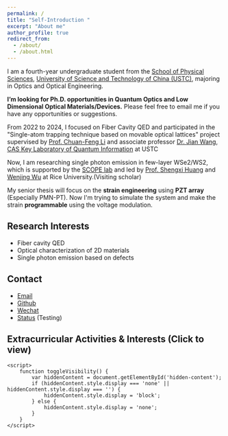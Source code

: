 ```yaml
---
permalink: /
title: "Self-Introduction "
excerpt: "About me"
author_profile: true
redirect_from: 
  - /about/
  - /about.html
---
```



I am a fourth-year undergraduate student from the [School of Physical Sciences](https://en.physics.ustc.edu.cn/), [University of Science and Technology of China (USTC)](https://en.ustc.edu.cn/), majoring in Optics and Optical Engineering.

**I’m looking for Ph.D. opportunities in Quantum Optics and Low Dimensional Optical Materials/Devices.** Please feel free to email me if you have any opportunities or suggestions.

From 2022 to 2024, I focused on Fiber Cavity QED and participated in the "Single-atom trapping technique based on movable optical lattices" project supervised by [Prof. Chuan-Feng Li](http://lqcc.ustc.edu.cn/cfli/) and associate professor [Dr. Jian Wang](https://faculty.ustc.edu.cn/wangjian1), [CAS Key Laboratory of Quantum Information](https://lqcc.ustc.edu.cn/) at USTC

Now, I am researching single photon emission in few-layer WSe2/WS2, which is supported by the [SCOPE lab](https://scopelab.rice.edu/) and led by [Prof. Shengxi Huang](https://profiles.rice.edu/faculty/shengxi-huang) and [Wenjing Wu](https://scholar.google.com/citations?user=lm68m7kAAAAJ) at Rice University.(Visiting scholar)

My senior thesis will focus on the __strain engineering__ using __PZT array__ (Especially PMN-PT). Now I'm trying to simulate the system and make the strain __programmable__ using the voltage modulation.

## Research Interests
- Fiber cavity QED 
- Optical characterization of 2D materials
- Single photon emission based on defects

## Contact
- [Email](xzqtelux@mail.ustc.edu.cn) 
- [Github](https://github.com/k-telux)
- [Wechat](../images/wechat.jpg)
- [Status](http://168.5.60.15:9010) (Testing)



<html lang="zh-cn">
<head>
    <meta charset="UTF-8">
    <meta name="viewport" content="width=device-width, initial-scale=1.0">
    <title>CV</title>
    <style>
        .hidden-content {
            display: none;
        }
        .clickable {
            cursor: pointer;
        }
    </style>
</head>
<body>
    <h2 class="clickable" onclick="toggleVisibility()">Extracurricular Activities & Interests (Click to view)</h2>
    <div class="hidden-content" id="hidden-content">
        <ul>
            <li>Member of the Student Union (2021 - 2023)</li>
            <li>Principal player of the wind section of the School Folk Orchestra --- <a herf="https://space.bilibili.com/64643274">NMOU</a> (2021 - 2023)</li>
            <li>Hobbys: music, travel, photography(especially aerial), gym, anime (also two-dimensional)</li>
            <li><a href="https://space.bilibili.com/89038571">Bilibili homepage</a> (You can find my aerial videos here 😜)<br></li>
        </ul>
    </div>

    <script>
        function toggleVisibility() {
            var hiddenContent = document.getElementById('hidden-content');
            if (hiddenContent.style.display === 'none' || hiddenContent.style.display === '') {
                hiddenContent.style.display = 'block';
            } else {
                hiddenContent.style.display = 'none';
            }
        }
    </script>
</body>
</html>

